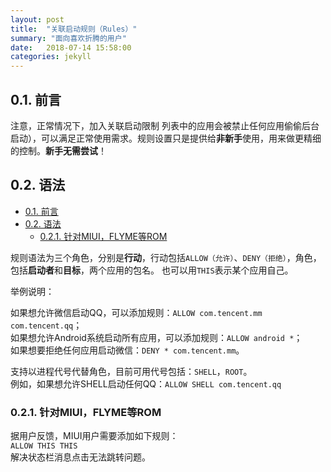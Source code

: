 ```yaml
---
layout: post
title:  "关联启动规则（Rules）"
summary: "面向喜欢折腾的用户"
date:   2018-07-14 15:58:00
categories: jekyll
---
```

<!-- more -->

## 0.1. 前言
注意，正常情况下，加入关联启动限制 列表中的应用会被禁止任何应用偷偷后台启动），可以满足正常使用需求。规则设置只是提供给**非新手**使用，用来做更精细的控制。**新手无需尝试**！


## 0.2. 语法
<!-- TOC -->

- [0.1. 前言](#01-前言)
- [0.2. 语法](#02-语法)
    - [0.2.1. 针对MIUI，FLYME等ROM](#021-针对miuiflyme等rom)

<!-- /TOC -->
规则语法为三个角色，分别是**行动**，行动包括```ALLOW（允许）```、```DENY（拒绝）```，角色，包括**启动者**和**目标**，两个应用的包名。
也可以用`THIS`表示某个应用自己。

举例说明：

如果想允许微信启动QQ，可以添加规则：```ALLOW com.tencent.mm com.tencent.qq```；  
如果想允许Android系统启动所有应用，可以添加规则：```ALLOW android *```；  
如果想要拒绝任何应用启动微信：```DENY * com.tencent.mm```。  

支持以进程代号代替角色，目前可用代号包括：`SHELL`，`ROOT`。    
例如，如果想允许SHELL启动任何QQ：```ALLOW SHELL com.tencent.qq```

### 0.2.1. 针对MIUI，FLYME等ROM
据用户反馈，MIUI用户需要添加如下规则：  
```ALLOW THIS THIS```  
解决状态栏消息点击无法跳转问题。